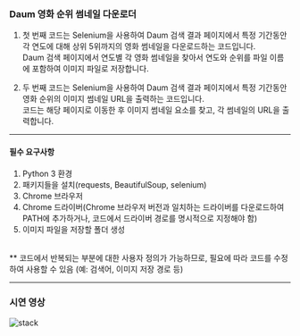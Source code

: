 
### Daum 영화 순위 썸네일 다운로더

1. 첫 번째 코드는 Selenium을 사용하여 Daum 검색 결과 페이지에서 특정 기간동안 각 연도에 대해 상위 5위까지의 영화 썸네일을 다운로드하는 코드입니다. <br> Daum 검색 페이지에서 연도별 각 영화 썸네일을 찾아서 연도와 순위를 파일 이름에 포함하여 이미지 파일로 저장합니다. 

2. 두 번째 코드는 Selenium을 사용하여 Daum 검색 결과 페이지에서 특정 기간동안 영화 순위의 이미지 썸네일 URL을 출력하는 코드입니다. <br>코드는 해당 페이지로 이동한 후 이미지 썸네일 요소를 찾고, 각 썸네일의 URL을 출력합니다.

---

<!-- [필수 요구사항]
Python 3 이상
Chrome 브라우저
Chrome 드라이버 -->

#### 필수 요구사항

1. Python 3 환경
2. 패키지들을 설치(requests, BeautifulSoup, selenium)
3. Chrome 브라우저 
4. Chrome 드라이버(Chrome 브라우저 버전과 일치하는 드라이버를 다운로드하여 PATH에 추가하거나, 코드에서 드라이버 경로를 명시적으로 지정해야 함)
5. 이미지 파일을 저장할 폴더 생성
<br>
** 코드에서 반복되는 부분에 대한 사용자 정의가 가능하므로, 필요에 따라 코드를 수정하여 사용할 수 있음 (예: 검색어, 이미지 저장 경로 등)

---

### 시연 영상
![stack](https://github.com/jisoooo17/readme_img/blob/main/bbangkkeut_campaign/movie_crawling.gif)
